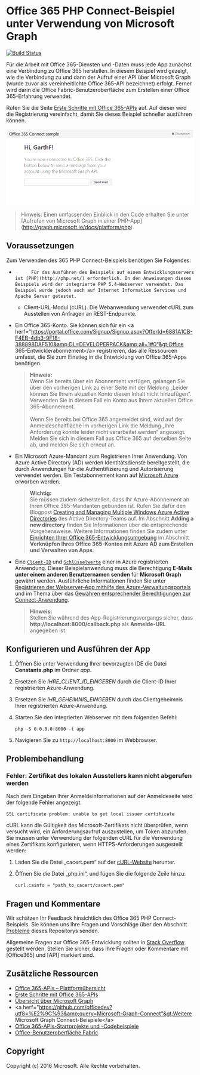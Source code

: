 # Office 365 PHP Connect-Beispiel unter Verwendung von Microsoft Graph

[![Build Status](https://travis-ci.org/OfficeDev/O365-PHP-Microsoft-Graph-Connect.svg?branch=master)](https://travis-ci.org/OfficeDev/O365-PHP-Microsoft-Graph-Connect)

Für die Arbeit mit Office 365-Diensten und -Daten muss jede App zunächst eine Verbindung zu Office 365 herstellen. In diesem Beispiel wird gezeigt, wie die Verbindung zu und dann der Aufruf einer API über Microsoft Graph (wurde zuvor als vereinheitlichte Office 365-API bezeichnet) erfolgt. Ferner wird darin die Office Fabric-Benutzeroberfläche zum Erstellen einer Office 365-Erfahrung verwendet.

Rufen Sie die Seite [Erste Schritte mit Office 365-APIs](http://dev.office.com/getting-started/office365apis?platform=option-php#setup) auf. Auf dieser wird die Registrierung vereinfacht, damit Sie dieses Beispiel schneller ausführen können.

![Screenshot des Office 365 PHP Connect-Beispiels](../readme-images/O365-PHP-Microsoft-Graph-Connect.png)

> Hinweis: Einen umfassenden Einblick in den Code erhalten Sie unter [Aufrufen von Microsoft Graph in einer PHP-App] (http://graph.microsoft.io/docs/platform/php).


## Voraussetzungen

Zum Verwenden des 365 PHP Connect-Beispiels benötigen Sie Folgendes:

* 
            Für das Ausführen des Beispiels auf einem Entwicklungsservers ist [PHP](http://php.net/) erforderlich. In den Anweisungen dieses Beispiels wird der integrierte PHP 5.4-Webserver verwendet. Das Beispiel wurde jedoch auch auf Internet Information Services und Apache Server getestet.
	* Client-URL-Modul (cURL). Die Webanwendung verwendet cURL zum Ausstellen von Anfragen an REST-Endpunkte. 
* Ein Office 365-Konto. Sie können sich für ein &lt;a herf="https://portal.office.com/Signup/Signup.aspx?OfferId=6881A1CB-F4EB-4db3-9F18-388898DAF510&amp;DL=DEVELOPERPACK&amp;ali=1#0"&gt;Office 365-Entwicklerabonnement&lt;/a&gt; registrieren, das alle Ressourcen umfasst, die Sie zum Einstieg in die Entwicklung von Office 365-Apps benötigen.

     > **Hinweis:**<br />
     Wenn Sie bereits über ein Abonnement verfügen, gelangen Sie über den vorherigen Link zu einer Seite mit der Meldung „Leider können Sie Ihrem aktuellen Konto diesen Inhalt nicht hinzufügen“. Verwenden Sie in diesem Fall ein Konto aus Ihrem aktuellen Office 365-Abonnement.<br /><br />
     Wenn Sie bereits bei Office 365 angemeldet sind, wird auf der Anmeldeschaltfläche im vorherigen Link die Meldung „Ihre Anforderung konnte leider nicht verarbeitet werden“ angezeigt. Melden Sie sich in diesem Fall aus Office 365 auf derselben Seite ab, und melden Sie sich erneut an.
* Ein Microsoft Azure-Mandant zum Registrieren Ihrer Anwendung. Von Azure Active Directory (AD) werden Identitätsdienste bereitgestellt, die durch Anwendungen für die Authentifizierung und Autorisierung verwendet werden. Ein Testabonnement kann auf [Microsoft Azure](https://account.windowsazure.com/SignUp) erworben werden.

     > **Wichtig:**<br />
     Sie müssen zudem sicherstellen, dass Ihr Azure-Abonnement an Ihren Office 365-Mandanten gebunden ist. Rufen Sie dafür den Blogpost [Creating and Managing Multiple Windows Azure Active Directories](http://blogs.technet.com/b/ad/archive/2013/11/08/creating-and-managing-multiple-windows-azure-active-directories.aspx) des Active Directory-Teams auf. Im Abschnitt **Adding a new directory** finden Sie Informationen über die entsprechende Vorgehensweise. Weitere Informationen finden Sie zudem unter [Einrichten Ihrer Office 365-Entwicklungsumgebung](ht5ps://msdn.microsoft.com/office/office365/howto/setup-development-environment#bk_CreateAzureSubscription) im Abschnitt **Verknüpfen Ihres Office 365-Kontos mit Azure AD zum Erstellen und Verwalten von Apps**.
* Eine [```Client-ID```](app/Constants.php#L29) und [```Schlüsselwerte```](app/Constants.php#L30) einer in Azure registrierten Anwendung. Dieser Beispielanwendung muss die Berechtigung **E-Mails unter einem anderen Benutzernamen senden** für **Microsoft Graph** gewährt werden. Ausführliche Informationen finden Sie unter [Registrieren der Webserver-App mithilfe des Azure-Verwaltungsportals](https://msdn.microsoft.com/office/office365/HowTo/add-common-consent-manually#bk_RegisterServerApp) und im Thema über das [Gewähren entsprechender Berechtigungen zur Connect-Anwendung](https://github.com/OfficeDev/O365-PHP-Microsoft-Graph-Connect/wiki/Grant-permissions-to-the-Connect-application-in-Azure).

     > **Hinweis:**<br />
     Stellen Sie während des App-Registrierungsvorgangs sicher, dass **http://localhost:8000/callback.php** als **Anmelde-URL** angegeben ist.

## Konfigurieren und Ausführen der App

1. Öffnen Sie unter Verwendung Ihrer bevorzugten IDE die Datei **Constants.php** im Ordner *app*.
2. Ersetzen Sie *IHRE_CLIENT_ID_EINGEBEN* durch die Client-ID Ihrer registrierten Azure-Anwendung.
3. Ersetzen Sie *IHR_GEHEIMNIS_EINGEBEN* durch das Clientgeheimnis Ihrer registrierten Azure-Anwendung.
4. Starten Sie den integrierten Webserver mit dem folgenden Befehl:
    ```
    php -S 0.0.0.0:8000 -t app
    ```
    
5. Navigieren Sie zu ```http://localhost:8000``` im Webbrowser.

## Problembehandlung

### Fehler: Zertifikat des lokalen Ausstellers kann nicht abgerufen werden

Nach dem Eingeben Ihrer Anmeldeinformationen auf der Anmeldeseite wird der folgende Fehler angezeigt.
```
SSL certificate problem: unable to get local issuer certificate
```

cURL kann die Gültigkeit des Microsoft-Zertifikats nicht überprüfen, wenn versucht wird, ein Anforderungsaufruf auszustellen, um Token abzurufen. Sie müssen unter Verwendung der folgenden cURL für die Verwendung eines Zertifikats konfigurieren, wenn HTTPS-Anforderungen ausgestellt werden:  

1. Laden Sie die Datei „cacert.pem“ auf der [cURL-Website](http://curl.haxx.se/docs/caextract.html) herunter. 
2. Öffnen Sie die Datei „php.ini“, und fügen Sie die folgende Zeile hinzu:

	```
	curl.cainfo = "path_to_cacert/cacert.pem"
	```

## Fragen und Kommentare

Wir schätzen Ihr Feedback hinsichtlich des Office 365 PHP Connect-Beispiels. Sie können uns Ihre Fragen und Vorschläge über den Abschnitt [Probleme](https://github.com/OfficeDev/O365-PHP-Microsoft-Graph-Connect/issues) dieses Repositorys senden.

Allgemeine Fragen zur Office 365-Entwicklung sollten in [Stack Overflow](http://stackoverflow.com/questions/tagged/Office365+API) gestellt werden. Stellen Sie sicher, dass Ihre Fragen oder Kommentare mit [Office365] und [API] markiert sind.
  
## Zusätzliche Ressourcen

* [Office 365-APIs – Plattformübersicht](https://msdn.microsoft.com/office/office365/howto/platform-development-overview)
* [Erste Schritte mit Office 365-APIs](http://dev.office.com/getting-started/office365apis)
* [Übersicht über Microsoft Graph](http://graph.microsoft.io/)
* &lt;a herf="https://github.com/officedev?utf8=%E2%9C%93&amp;query=Microsoft-Graph-Connect"&gt;Weitere Microsoft Graph Connect-Beispiele&lt;/a&gt;
* [Office 365-APIs-Startprojekte und -Codebeispiele](https://msdn.microsoft.com/office/office365/howto/starter-projects-and-code-samples)
* [Office-Benutzeroberfläche Fabric](https://github.com/OfficeDev/Office-UI-Fabric)

## Copyright
Copyright (c) 2016 Microsoft. Alle Rechte vorbehalten.


